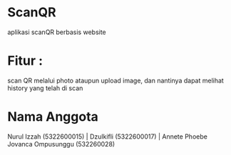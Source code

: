 # ScanQR
aplikasi scanQR berbasis website
# Fitur : 
scan QR melalui photo ataupun upload image, dan nantinya dapat melihat history yang telah di scan
# Nama Anggota
Nurul Izzah (5322600015) | 
Dzulkifli (5322600017) | 
Annete Phoebe Jovanca Ompusunggu (532260028)
